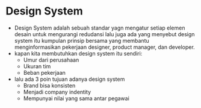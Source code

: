 # Design System

- Design System adalah sebuah standar yagn mengatur setiap elemen desain untuk mengurangi redudansi lalu juga ada yang menyebut design system itu kumpulan prinsip bersama yang membantu menginformasikan pekerjaan designer, product manager, dan developer.
- kapan kita membutuhkan design system itu sendiri:
  - Umur dari perusahaan
  - Ukuran tim
  - Beban pekerjaan
- lalu ada 3 poin tujuan adanya design system
  - Brand bisa konsisten
  - Menjadi company indentity
  - Mempunyai nilai yang sama antar pegawai
